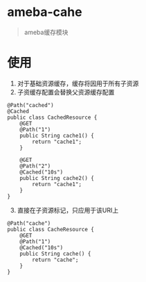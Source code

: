 ameba-cahe
==========

> ameba缓存模块

# 使用

1. 对于基础资源缓存，缓存将因用于所有子资源
2. 子资缓存配置会替换父资源缓存配置

```
@Path("cached")
@Cached
public class CachedResource {
    @GET
    @Path("1")
    public String cache1() {
        return "cache1";
    }
    
    @GET
    @Path("2")
    @Cached("10s")
    public String cache2() {
        return "cache1";
    }
}
```

3. 直接在子资源标记，只应用于该URI上

```
@Path("cache")
public class CacheResource {
    @GET
    @Path("1")
    @Cached("10s")
    public String cache() {
        return "cache";
    }
}
```